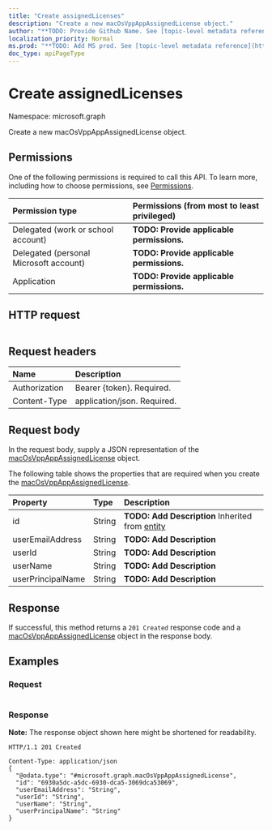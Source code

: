 ```yaml
---
title: "Create assignedLicenses"
description: "Create a new macOsVppAppAssignedLicense object."
author: "**TODO: Provide Github Name. See [topic-level metadata reference](https://msgo.azurewebsites.net/add/document/guidelines/metadata.html#topic-level-metadata)**"
localization_priority: Normal
ms.prod: "**TODO: Add MS prod. See [topic-level metadata reference](https://msgo.azurewebsites.net/add/document/guidelines/metadata.html#topic-level-metadata)**"
doc_type: apiPageType
---
```


# Create assignedLicenses
Namespace: microsoft.graph

Create a new macOsVppAppAssignedLicense object.

## Permissions
One of the following permissions is required to call this API. To learn more, including how to choose permissions, see [Permissions](/graph/permissions-reference).

|Permission type|Permissions (from most to least privileged)|
|:---|:---|
|Delegated (work or school account)|**TODO: Provide applicable permissions.**|
|Delegated (personal Microsoft account)|**TODO: Provide applicable permissions.**|
|Application|**TODO: Provide applicable permissions.**|

## HTTP request

<!-- {
  "blockType": "ignored"
}
-->
``` http
```

## Request headers
|Name|Description|
|:---|:---|
|Authorization|Bearer {token}. Required.|
|Content-Type|application/json. Required.|

## Request body
In the request body, supply a JSON representation of the [macOsVppAppAssignedLicense](../resources/intune-macosvppappassignedlicense.md) object.

The following table shows the properties that are required when you create the [macOsVppAppAssignedLicense](../resources/intune-macosvppappassignedlicense.md).

|Property|Type|Description|
|:---|:---|:---|
|id|String|**TODO: Add Description** Inherited from [entity](../resources/entity.md)|
|userEmailAddress|String|**TODO: Add Description**|
|userId|String|**TODO: Add Description**|
|userName|String|**TODO: Add Description**|
|userPrincipalName|String|**TODO: Add Description**|



## Response

If successful, this method returns a `201 Created` response code and a [macOsVppAppAssignedLicense](../resources/intune-macosvppappassignedlicense.md) object in the response body.

## Examples

### Request
<!-- {
  "blockType": "request",
  "name": "create_macosvppappassignedlicense_from_"
}
-->
``` http

```


### Response
**Note:** The response object shown here might be shortened for readability.
<!-- {
  "blockType": "response",
  "truncated": true,
  "@odata.type": "microsoft.graph.macOsVppAppAssignedLicense"
}
-->
``` http
HTTP/1.1 201 Created

Content-Type: application/json
{
  "@odata.type": "#microsoft.graph.macOsVppAppAssignedLicense",
  "id": "6930a5dc-a5dc-6930-dca5-3069dca53069",
  "userEmailAddress": "String",
  "userId": "String",
  "userName": "String",
  "userPrincipalName": "String"
}
```

